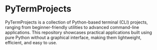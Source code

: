 # PyTermProjects
PyTermProjects is a collection of Python-based terminal (CLI) projects, ranging from beginner-friendly utilities to advanced command-line applications.  This repository showcases practical applications built using pure Python without a graphical interface, making them lightweight, efficient, and easy to use.
